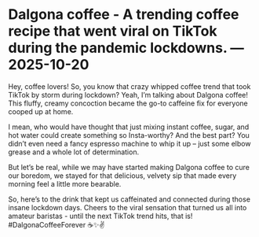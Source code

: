 # Dalgona coffee - A trending coffee recipe that went viral on TikTok during the pandemic lockdowns. — 2025-10-20

Hey, coffee lovers! So, you know that crazy whipped coffee trend that took TikTok by storm during lockdown? Yeah, I’m talking about Dalgona coffee! This fluffy, creamy concoction became the go-to caffeine fix for everyone cooped up at home.

I mean, who would have thought that just mixing instant coffee, sugar, and hot water could create something so Insta-worthy? And the best part? You didn’t even need a fancy espresso machine to whip it up – just some elbow grease and a whole lot of determination.

But let’s be real, while we may have started making Dalgona coffee to cure our boredom, we stayed for that delicious, velvety sip that made every morning feel a little more bearable.

So, here’s to the drink that kept us caffeinated and connected during those insane lockdown days. Cheers to the viral sensation that turned us all into amateur baristas - until the next TikTok trend hits, that is! #DalgonaCoffeeForever ☕️✨✌️